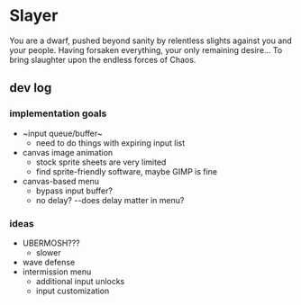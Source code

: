 # Slayer
You are a dwarf, pushed beyond sanity by relentless slights against you and your people.
Having forsaken everything, your only remaining desire...
To bring slaughter upon the endless forces of Chaos.

## dev log
### implementation goals
* ~input queue/buffer~
  * need to do things with expiring input list
* canvas image animation
  * stock sprite sheets are very limited
  * find sprite-friendly software, maybe GIMP is fine
* canvas-based menu
  * bypass input buffer?
  * no delay? --does delay matter in menu?

### ideas
* UBERMOSH???
  * slower
* wave defense
* intermission menu
  * additional input unlocks
  * input customization
